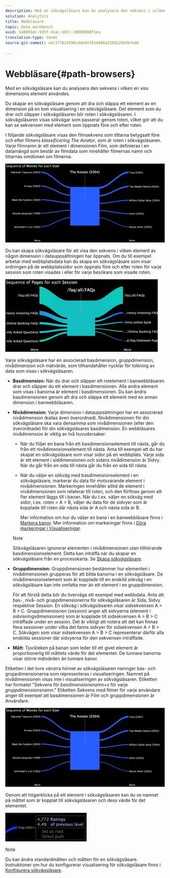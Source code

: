 ```yaml
---
description: Med en sökvägsläsare kan du analysera den sekvens i vilken en viss dimensions element användes.
solution: Analytics
title: Webbläsare
topic: Data workbench
uuid: 548091dc-935f-41ac-b67c-39080988f1ea
translation-type: tm+mt
source-git-commit: aec1f7b14198cdde91f61d490a235022943bfedb

---
```



# Webbläsare{#path-browsers}

Med en sökvägsläsare kan du analysera den sekvens i vilken en viss dimensions element användes.

Du skapar en sökvägsläsare genom att dra och släppa ett element av en dimension på en tom visualisering i en sökvägsläsare. Det element som du drar och släpper i sökvägsläsaren blir roten i sökvägsläsaren. I sökvägsläsaren visas sökvägar som passerar genom roten, vilket gör att du kan se sekvensen med element som öppnats före och efter roten.

I följande sökvägsläsare visas den filmsekvens som tittarna betygsatt före och efter filmens *klassificering The Aviator*, som är roten i sökvägsläsaren. Varje filmnamn är ett element i dimensionen Film, som definieras i en datamängd som består av filmdata som innehåller filmernas namn och tittarnas omdömen om filmerna.

![](assets/vis_PathBrowser_Movies.png)

Du kan skapa sökvägsläsare för att visa den sekvens i vilken element av någon dimension i datauppsättningen har öppnats. Om du till exempel arbetar med webbplatsdata kan du skapa en sökvägsläsare som visar ordningen på de webbplatssidor som öppnats före och efter roten för varje session som roten visades i eller för varje besökare som visade roten.

![](assets/vis_PathBrowser_Pages.png)

Varje sökvägsläsare har en associerad basdimension, gruppdimension, nivådimension och mätvärde, som tillhandahåller nycklar för tolkning av data som visas i sökvägsläsaren.

* **Basdimension:** När du drar och släpper ett rotelement i banwebbläsaren drar och släpper du ett element i basdimensionen. Alla andra element som visas i banorna är element i basdimensionen. Du kan ändra basdimensionen genom att dra och släppa ett element med en annan dimension i banwebbläsaren.
* **Nivådimension:** Varje dimension i datauppsättningen har en associerad nivådimension (kallas även överordnad). Nivådimensionen för din sökvägsläsare ska vara densamma som nivådimensionen (eller den överordnade) för din sökvägsläsares basdimension. En webbläsares nivådimension är viktig av två huvudorsaker:

   * När du följer en bana från ett basdimensionselement till nästa, går du från ett nivådimensionselement till nästa. Anta till exempel att du har skapat en sökvägsläsare som visar sidor på en webbplats. Varje sida är ett element i siddimensionen och sidans nivådimension är Sidvy. När du går från en sida till nästa går du från en sida till nästa.
   * När du väljer en sökväg med basdimensionselement i en sökvägsläsare, markerar du data för motsvarande element i nivådimensionen. Markeringen innehåller alltid de element i nivådimensionen som relaterar till roten, och den förfinas genom att fler element läggs till i banan. När du t.ex. väljer en sökväg med sidor, t.ex. roten > A > B, väljer du data för de sidvyer som är kopplade till roten där nästa sida är A och nästa sida är B.

      Mer information om hur du väljer en bana i en banwebbläsare finns i [Markera banor](../../../../home/c-get-started/c-analysis-vis/c-path-browsers/t-sel-paths.md#task-bf44d08c71954ef2adec4b82f840adeb). Mer information om markeringar finns i [Göra markeringar i Visualiseringar](../../../../home/c-get-started/c-vis/c-sel-vis/c-sel-vis.md#concept-012870ec22c7476e9afbf3b8b2515746).
   >[!NOTE]
   >
   >Sökvägsläsaren ignorerar elementen i nivådimensionen utan tillhörande basdimensionselement. Detta kan inträffa när du skapar en sökvägsläsare från en processkarta. Se [Skapa sökvägsläsare](../../../../home/c-get-started/c-analysis-vis/c-path-browsers/c-create-path-browsers.md#concept-e120de6a740d4b6f98dda9e2b638f6ff).

* **Gruppdimension:** Gruppdimensionen bestämmer hur elementen i nivådimensionen grupperas för att bilda banorna i en sökvägsläsare. De nivådimensionselement som är kopplade till en enskild sökväg i en sökvägsläsare kan inte omfatta mer än ett element i en gruppdimension.

   För att förstå detta bör du överväga ett exempel med webbdata. Anta att bas-, nivå- och gruppdimensionerna för sökvägsläsaren är Sida, Sidvy respektive Session. En sökväg i sökvägsläsaren visar sidsekvensen A > B > C. Gruppdimensionen (session) anger att sidvyerna (element i sidvisningsdimensionen) som är kopplade till sidsekvensen A > B > C inträffade under en session. Det är viktigt att notera att det kan finnas flera sessioner under vilka det fanns sidvyer för sidsekvensen A > B > C. Sökvägen som visar sidsekvensen A > B > C representerar därför alla enskilda sessioner där sidvyerna för den sekvensen inträffade.

* **Mått**: Tjockleken på banan som leder till ett givet element är proportionerlig till måttets värde för det elementet. De tunnare banorna visar större mätvärden än tunnare banor.

Etiketten i det övre vänstra hörnet av sökvägsläsaren namnger bas- och gruppdimensionerna som representeras i visualiseringen. Namnet på nivådimensionen visas inte i visualiseringen av sökvägsläsaren. Etiketten har formatet &quot;Sekvens för *basdimensionsnamn*+s för varje *gruppdimensionsnamn*.&quot; Etiketten Sekvens med filmer för varje användare anger till exempel att basdimensionen är Film och gruppdimensionen är Användare.

![](assets/vis_PathBrowser_Movies.png)

Genom att högerklicka på ett element i sökvägsläsaren kan du se namnet på måttet som är kopplat till sökvägsläsaren och dess värde för det elementet.

![](assets/vis_PathBrowser_RightClick.png)

>[!NOTE]
>
>Du kan ändra standardmåtten och måtten för en sökvägsläsare. Instruktioner om hur du konfigurerar visualisering för sökvägsläsare finns i [Konfigurera sökvägsläsare](../../../../home/c-get-started/c-intf-anlys-ftrs/t-config-path-brwsr.md#task-bbb3ddaa140a414f984b697c2b8202a3).

